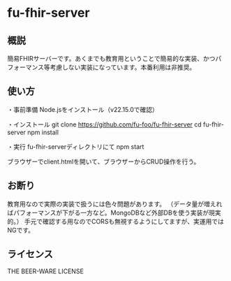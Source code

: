 # fu-fhir-server

## 概説

簡易FHIRサーバーです。あくまでも教育用ということで簡易的な実装、かつパフォーマンス等考慮しない実装になっています。本番利用は非推奨。

## 使い方

・事前準備
Node.jsをインストール（v22.15.0で確認）

・インストール
git clone https://github.com/fu-foo/fu-fhir-server
cd fu-fhir-server
npm install

・実行
fu-fhir-serverディレクトリにて
npm start

ブラウザーでclient.htmlを開いて、ブラウザーからCRUD操作を行う。

## お断り

教育用なので実際の実装で扱うには色々問題があります。
（データ量が増えればパフォーマンスが下がる一方など。MongoDBなど外部DBを使う実装が現実的。）
手元で確認する用なのでCORSも無視するようにしてますが、実運用ではNGです。

## ライセンス

THE BEER-WARE LICENSE